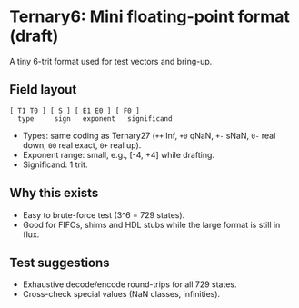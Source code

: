# Ternary6: Mini floating-point format (draft)

A tiny 6-trit format used for test vectors and bring-up.

## Field layout

```
[ T1 T0 ] [ S ] [ E1 E0 ] [ F0 ]
  type     sign   exponent   significand
```

- Types: same coding as Ternary27 (`++` Inf, `+0` qNaN, `+-` sNaN, `0-` real down, `00` real exact, `0+` real up).
- Exponent range: small, e.g., [-4, +4] while drafting.
- Significand: 1 trit.

## Why this exists
- Easy to brute-force test (3^6 = 729 states).
- Good for FIFOs, shims and HDL stubs while the large format is still in flux.

## Test suggestions
- Exhaustive decode/encode round-trips for all 729 states.
- Cross-check special values (NaN classes, infinities).
